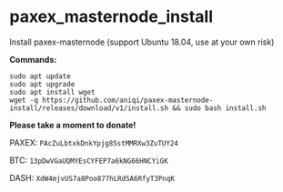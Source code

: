 # paxex_masternode_install
Install paxex-masternode (support Ubuntu 18.04, use at your own risk)

**Commands:**

```
sudo apt update
sudo apt upgrade
sudo apt install wget
wget -q https://github.com/aniqi/paxex-masternode-install/releases/download/v1/install.sh && sudo bash install.sh
```


**Please take a moment to donate!**

PAXEX: `PAcZuLbtxkDnkYpjg85stMMRXw3ZuTUY24`

BTC: `13pDwVGaUQMYEsCYFEP7a6kNG66HNCYiGK`

DASH: `XdW4mjvUS7a8Poo877hLRdSA6RfyT3PnqK`



